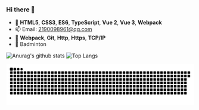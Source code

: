 ### Hi there 👋

- 🌱 **HTML5**, **CSS3**, **ES6**, **TypeScript**, **Vue 2**, **Vue 3**, **Webpack**
- 📫 Email: [2190098961@qq.com](mailto:2190098961@qq.com)
- 🔨 **Webpack**, **Git**, **Http**, **Https**, **TCP/IP**
- 🏸 Badminton

![Anurag's github stats](https://github-readme-stats.vercel.app/api?username=liuhp&show_icons=true&count_private=true&theme=vue)
![Top Langs](https://github-readme-stats.vercel.app/api/top-langs/?username=liuhp&layout=compact&theme=vue)

![XDD's github contribution grid snake](https://raw.githubusercontent.com/liuhp/liuhp/dist/github-contribution-grid-snake.svg)
